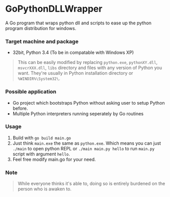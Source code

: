 # GoPythonDLLWrapper
A Go program that wraps python dll and scripts to ease up the python program distribution for windows.

### Target machine and package
  - 32bit, Python 3.4 (To be in compatable with Windows XP)

> This can be easily modified by replacing `python.exe`, `pythonXY.dll`, `msvcrXXX.dll`, `libs` directory and files with any version of Python you want. They're usually in Python installation directory or `%WINDIR%\System32\`.

### Possible application
  - Go project which bootstraps Python without asking user to setup Python before.
  - Multiple Python interpreters running seperately by Go routines

### Usage
  1. Build with `go build main.go`
  2. Just think `main.exe` the same as `python.exe`. Which means you can just `./main` to open python REPL or `./main main.py hello` to run `main.py` script with argument `hello`.
  3. Feel free modify main.go for your need.

### Note
> While everyone thinks it's able to, doing so is entirely burdened on the person who is awaken to.
